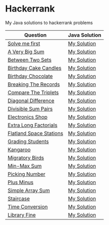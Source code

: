 # Hackerrank
My Java solutions to hackerrank problems


| Question | Java Solution |
| --- | --- |
| [Solve me first](https://www.hackerrank.com/challenges/solve-me-first/problem) | [My Solution](https://github.com/aulonvishesella/Hackerrank/blob/master/Solution%20file/Solve%20Me%20First/Solution.java) |
| [A Very Big Sum](https://www.hackerrank.com/challenges/a-very-big-sum/problem) | [My Solution](https://github.com/aulonvishesella/Hackerrank/blob/master/Solution%20file/A%20Very%20Big%20Sum/Solution.java) |
| [Between Two Sets](https://www.hackerrank.com/challenges/between-two-sets/problem) | [My Solution](https://github.com/aulonvishesella/Hackerrank/blob/master/Solution%20file/Between%20Two%20Sets/Solution.java) |
| [Birthday Cake Candles](https://www.hackerrank.com/challenges/birthday-cake-candles/problem) | [My Solution](https://github.com/aulonvishesella/Hackerrank/blob/master/Solution%20file/Birthday%20Cake/Solution.java) |
| [Birthday Chocolate](https://www.hackerrank.com/challenges/the-birthday-bar/problem) | [My Solution](https://github.com/aulonvishesella/Hackerrank/blob/master/Solution%20file/Birthday%20Chocolate/Solution.java) |
| [Breaking The Records](https://www.hackerrank.com/challenges/breaking-best-and-worst-records/problem) | [My Solution](https://github.com/aulonvishesella/Hackerrank/blob/master/Solution%20file/Breaking%20the%20Records/Solution.java) |
| [Compare The Triplets](https://www.hackerrank.com/challenges/compare-the-triplets/problem) | [My Solution](https://github.com/aulonvishesella/Hackerrank/blob/master/Solution%20file/Compare%20The%20Triplets/Solution.java) |
| [Diagonal Difference](https://www.hackerrank.com/challenges/diagonal-difference/problem) | [My Solution](https://github.com/aulonvishesella/Hackerrank/blob/master/Solution%20file/Diagonal%20Difference/Solution.java) |
| [Divisible Sum Pairs](https://www.hackerrank.com/challenges/divisible-sum-pairs/problem) | [My Solution](https://github.com/aulonvishesella/Hackerrank/blob/master/Solution%20file/Divisible%20Sum%20Pair/Solution.java) |
| [Electronics Shop](https://www.hackerrank.com/challenges/electronics-shop/problem) | [My Solution](https://github.com/aulonvishesella/Hackerrank/blob/master/Solution%20file/Electronic%20Shop/Solution.java) |
| [Extra Long Factorials](https://www.hackerrank.com/challenges/extra-long-factorials/problem) | [My Solution](https://github.com/aulonvishesella/Hackerrank/blob/master/Solution%20file/Extra%20Long%20Factorials/Solution.java) |
| [Flatland Space Stations](https://www.hackerrank.com/challenges/flatland-space-stations/problem#:~:text=Flatland%20is%20a%20country%20with,connect%20with%20the%20last%20city.) | [My Solution](https://github.com/aulonvishesella/Hackerrank/blob/master/Solution%20file/Flatland%20Space%20Stations/Solution.java) |
| [Grading Students](https://www.hackerrank.com/challenges/grading/problem) | [My Solution](https://github.com/aulonvishesella/Hackerrank/blob/master/Solution%20file/Grading%20Students/Result.java) |
| [Kangaroo](https://www.hackerrank.com/challenges/kangaroo/problem) | [My Solution](https://github.com/aulonvishesella/Hackerrank/blob/master/Solution%20file/Kangaroo/Solution.java) |
| [Migratory Birds](https://www.hackerrank.com/challenges/migratory-birds/problem) | [My Solution](https://github.com/aulonvishesella/Hackerrank/blob/master/Solution%20file/Migratory%20Birds/Solution.java) |
| [Min-Max Sum](https://www.hackerrank.com/challenges/mini-max-sum/problem) | [My Solution](https://github.com/aulonvishesella/Hackerrank/blob/master/Solution%20file/Min-Max%20Sum/Solution.java) |
| [Picking Number](https://www.hackerrank.com/challenges/picking-numbers/problem#:~:text=Given%20an%20array%20of%20integers,subarrays%20meeting%20the%20criterion%3A%20and%20.) | [My Solution](https://github.com/aulonvishesella/Hackerrank/blob/master/Solution%20file/Picking%20Numbers/Result.java) |
| [Plus Minus](https://www.hackerrank.com/challenges/plus-minus/problem) | [My Solution](https://github.com/aulonvishesella/Hackerrank/blob/master/Solution%20file/Plus%20Minus/Solution.java) |
| [Simple Array Sum](https://www.hackerrank.com/challenges/simple-array-sum/problem) | [My Solution](https://github.com/aulonvishesella/Hackerrank/blob/master/Solution%20file/Simple%20Array%20Sum/Solution.java) |
| [Staircase](https://www.hackerrank.com/challenges/staircase/problem) | [My Solution](https://github.com/aulonvishesella/Hackerrank/blob/master/Solution%20file/Staircase/Solution.java) |
| [Time Conversion](https://www.hackerrank.com/challenges/staircase/problem) | [My Solution](https://github.com/aulonvishesella/Hackerrank/blob/master/Solution%20file/Time%20Conversion/Solution.java) |
| [Library Fine](https://www.hackerrank.com/challenges/library-fine/problem) | [My Solution](https://github.com/aulonvishesella/Hackerrank/blob/master/Solution%20file/Time%20Conversion/Solution.java) |
